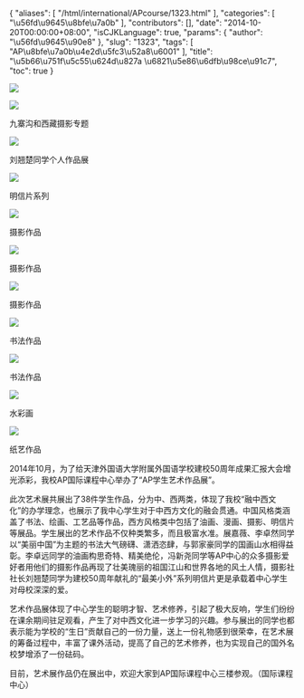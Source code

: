 {
    "aliases": [
        "/html/international/APcourse/1323.html"
    ],
    "categories": [
        "\u56fd\u9645\u8bfe\u7a0b"
    ],
    "contributors": [],
    "date": "2014-10-20T00:00:00+08:00",
    "isCJKLanguage": true,
    "params": {
        "author": "\u56fd\u9645\u90e8"
    },
    "slug": "1323",
    "tags": [
        "AP\u8bfe\u7a0b\u4e2d\u5fc3\u52a8\u6001"
    ],
    "title": "\u5b66\u751f\u5c55\u624d\u827a \u6821\u5e86\u6dfb\u98ce\u91c7",
    "toc": true
}

![](https://cdn.tfls.online/mirror/full/aa4ab44bfb4198a71be0797d54e3936fd10548dc.jpg)




![](https://cdn.tfls.online/mirror/full/dfb3ca687fe263949bf4d8f5b479e90636d74a9c.jpg)




九寨沟和西藏摄影专题




![](https://cdn.tfls.online/mirror/full/0b94ae7707e8ca84b0c4d814eb744f004ea64594.jpg)




刘翘楚同学个人作品展




![](https://cdn.tfls.online/mirror/full/ed91aecad88c8887f0344ff014c1d6fb153e1cb6.jpg)




明信片系列




![](https://cdn.tfls.online/mirror/full/488e4176ba214b3824b2d97468aed6bb0b118e20.jpg)




摄影作品




![](https://cdn.tfls.online/mirror/full/44fd17d29b634654cc99e8b5ab0545dfd213e060.jpg)




摄影作品




![](https://cdn.tfls.online/mirror/full/38b75d857d363e7723efa00343515225051fc0f9.jpg)




摄影作品




![](https://cdn.tfls.online/mirror/full/8be654b9637aa1f2b44ee85c9173fee6ae9963ff.jpg)




书法作品




![](https://cdn.tfls.online/mirror/full/636a034528acbf9ffd2f6f1550e238ccb2592d45.jpg)




书法作品




![](https://cdn.tfls.online/mirror/full/2599f4c22ba7554f4fe3ec5c5effc40af8243d70.jpg)




水彩画




![](https://cdn.tfls.online/mirror/full/23fbeced8a7422d50b4f9ed377479a48c079d498.jpg)




纸艺作品




  





2014年10月，为了给天津外国语大学附属外国语学校建校50周年成果汇报大会增光添彩，我校AP国际课程中心举办了“AP学生艺术作品展”。




此次艺术展共展出了38件学生作品，分为中、西两类，体现了我校“融中西文化”的办学理念，也展示了我中心学生对于中西方文化的融会贯通。中国风格类涵盖了书法、绘画、工艺品等作品，西方风格类中包括了油画、漫画、摄影、明信片等展品。学生展出的艺术作品不仅种类繁多，而且极富水准。展嘉薇、李卓然同学以“美丽中国”为主题的书法大气磅礴、潇洒恣肆，与郭家豪同学的国画山水相得益彰。李卓远同学的油画构思奇特、精美绝伦，冯新尧同学等AP中心的众多摄影爱好者用他们的摄影作品再现了壮美瑰丽的祖国江山和世界各地的风土人情，摄影社社长刘翘楚同学为建校50周年献礼的“最美小外”系列明信片更是承载着中心学生对母校深深的爱。




艺术作品展体现了中心学生的聪明才智、艺术修养，引起了极大反响，学生们纷纷在课余期间驻足观看，产生了对中西文化进一步学习的兴趣。参与展出的同学也都表示能为学校的“生日”贡献自己的一份力量，送上一份礼物感到很荣幸，在艺术展的筹备过程中，丰富了课外活动，提高了自己的艺术修养，也为实现自己的国外名校梦增添了一份砝码。




目前，艺术展作品仍在展出中，欢迎大家到AP国际课程中心三楼参观。（国际课程中心）




  



